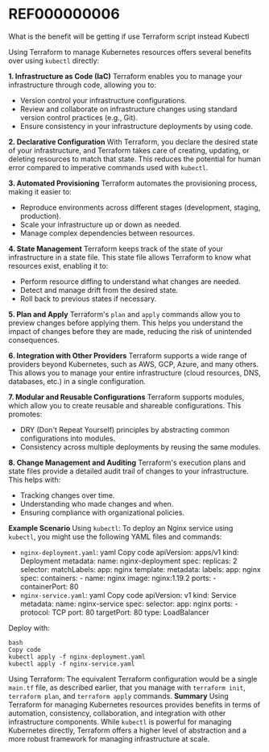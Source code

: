 # REF000000006
What is the benefit will be getting if use Terraform script instead Kubectl

Using Terraform to manage Kubernetes resources offers several benefits over using `kubectl` directly:

**1. Infrastructure as Code (IaC)**
Terraform enables you to manage your infrastructure through code, allowing you to:

- Version control your infrastructure configurations.
- Review and collaborate on infrastructure changes using standard version control practices (e.g., Git).
- Ensure consistency in your infrastructure deployments by using code.

**2. Declarative Configuration**
With Terraform, you declare the desired state of your infrastructure, and Terraform takes care of creating, updating, or deleting resources to match that state. This reduces the potential for human error compared to imperative commands used with `kubectl`.

**3. Automated Provisioning**
Terraform automates the provisioning process, making it easier to:

- Reproduce environments across different stages (development, staging, production).
- Scale your infrastructure up or down as needed.
- Manage complex dependencies between resources.

**4. State Management**
Terraform keeps track of the state of your infrastructure in a state file. This state file allows Terraform to know what resources exist, enabling it to:

- Perform resource diffing to understand what changes are needed.
- Detect and manage drift from the desired state.
- Roll back to previous states if necessary.

**5. Plan and Apply**
Terraform's `plan` and `apply` commands allow you to preview changes before applying them. This helps you understand the impact of changes before they are made, reducing the risk of unintended consequences.

**6. Integration with Other Providers**
Terraform supports a wide range of providers beyond Kubernetes, such as AWS, GCP, Azure, and many others. This allows you to manage your entire infrastructure (cloud resources, DNS, databases, etc.) in a single configuration.

**7. Modular and Reusable Configurations**
Terraform supports modules, which allow you to create reusable and shareable configurations. This promotes:

- DRY (Don't Repeat Yourself) principles by abstracting common configurations into modules.
- Consistency across multiple deployments by reusing the same modules.

**8. Change Management and Auditing**
Terraform's execution plans and state files provide a detailed audit trail of changes to your infrastructure. This helps with:

- Tracking changes over time.
- Understanding who made changes and when.
- Ensuring compliance with organizational policies.

**Example Scenario**
Using `kubectl`:
To deploy an Nginx service using `kubectl`, you might use the following YAML files and commands:

- `nginx-deployment.yaml`:
    yaml
    Copy code
    apiVersion: apps/v1
    kind: Deployment
    metadata:
      name: nginx-deployment
    spec:
      replicas: 2
      selector:
        matchLabels:
          app: nginx
      template:
        metadata:
          labels:
            app: nginx
        spec:
          containers:
          - name: nginx
            image: nginx:1.19.2
            ports:
            - containerPort: 80
- `nginx-service.yaml`:
    yaml
    Copy code
    apiVersion: v1
    kind: Service
    metadata:
      name: nginx-service
    spec:
      selector:
        app: nginx
      ports:
      - protocol: TCP
        port: 80
        targetPort: 80
      type: LoadBalancer

Deploy with:

    bash
    Copy code
    kubectl apply -f nginx-deployment.yaml
    kubectl apply -f nginx-service.yaml

Using Terraform:
The equivalent Terraform configuration would be a single `main.tf` file, as described earlier, that you manage with `terraform init`, `terraform plan`, and `terraform apply` commands.
**Summary**
Using Terraform for managing Kubernetes resources provides benefits in terms of automation, consistency, collaboration, and integration with other infrastructure components. While `kubectl` is powerful for managing Kubernetes directly, Terraform offers a higher level of abstraction and a more robust framework for managing infrastructure at scale.

